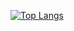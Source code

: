 <!--
### Hi there 👋! My name is Smiley.


**Smiley422/Smiley422** is a ✨ _special_ ✨ repository because its `README.md` (this file) appears on your GitHub profile.

Here are some ideas to get you started:

- 🔭 I’m currently working on ...
- 🌱 I’m currently learning ...
- 👯 I’m looking to collaborate on ...
- 🤔 I’m looking for help with ...
- 💬 Ask me about ...
- 📫 How to reach me: ...
- 😄 Pronouns: ...
- ⚡ Fun fact: ...
-->

<!-- [![Top Langs](https://github-readme-stats.vercel.app/api/top-langs/?username=Smiley422)](https://github.com/Smiley422/Smiley422) -->

[![Top Langs](https://github-readme-stats.vercel.app/api/top-langs/?username=Smiley422&langs_count=10&layout=pie)](https://github.com/Smiley422/Smiley422)

